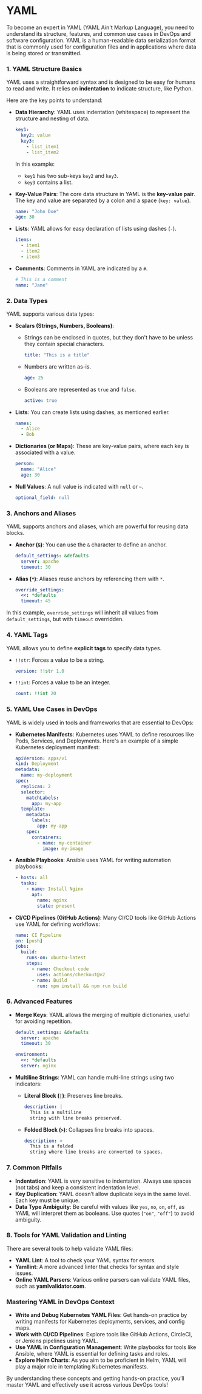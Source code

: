 # YAML
To become an expert in YAML (YAML Ain't Markup Language), you need to understand its structure, features, and common use cases in DevOps and software configuration. YAML is a human-readable data serialization format that is commonly used for configuration files and in applications where data is being stored or transmitted.

### 1. **YAML Structure Basics**
YAML uses a straightforward syntax and is designed to be easy for humans to read and write. It relies on **indentation** to indicate structure, like Python.

Here are the key points to understand:

- **Data Hierarchy**: YAML uses indentation (whitespace) to represent the structure and nesting of data.
  ```yaml
  key1:
    key2: value
    key3:
      - list_item1
      - list_item2
  ```
  In this example:
  - `key1` has two sub-keys `key2` and `key3`.
  - `key3` contains a list.

- **Key-Value Pairs**: The core data structure in YAML is the **key-value pair**. The key and value are separated by a colon and a space (`key: value`).
  ```yaml
  name: "John Doe"
  age: 30
  ```

- **Lists**: YAML allows for easy declaration of lists using dashes (`-`).
  ```yaml
  items:
    - item1
    - item2
    - item3
  ```

- **Comments**: Comments in YAML are indicated by a `#`.
  ```yaml
  # This is a comment
  name: "Jane"
  ```

### 2. **Data Types**
YAML supports various data types:

- **Scalars (Strings, Numbers, Booleans)**:
  - Strings can be enclosed in quotes, but they don't have to be unless they contain special characters.
    ```yaml
    title: "This is a title"
    ```
  - Numbers are written as-is.
    ```yaml
    age: 25
    ```
  - Booleans are represented as `true` and `false`.
    ```yaml
    active: true
    ```

- **Lists**: You can create lists using dashes, as mentioned earlier.
  ```yaml
  names:
    - Alice
    - Bob
  ```

- **Dictionaries (or Maps)**: These are key-value pairs, where each key is associated with a value.
  ```yaml
  person:
    name: "Alice"
    age: 30
  ```

- **Null Values**: A null value is indicated with `null` or `~`.
  ```yaml
  optional_field: null
  ```

### 3. **Anchors and Aliases**
YAML supports anchors and aliases, which are powerful for reusing data blocks.

- **Anchor (`&`)**: You can use the `&` character to define an anchor.
  ```yaml
  default_settings: &defaults
    server: apache
    timeout: 30
  ```

- **Alias (`*`)**: Aliases reuse anchors by referencing them with `*`.
  ```yaml
  override_settings:
    <<: *defaults
    timeout: 45
  ```

In this example, `override_settings` will inherit all values from `default_settings`, but with `timeout` overridden.

### 4. **YAML Tags**
YAML allows you to define **explicit tags** to specify data types.

- `!!str`: Forces a value to be a string.
  ```yaml
  version: !!str 1.0
  ```

- `!!int`: Forces a value to be an integer.
  ```yaml
  count: !!int 20
  ```

### 5. **YAML Use Cases in DevOps**

YAML is widely used in tools and frameworks that are essential to DevOps:

- **Kubernetes Manifests**: Kubernetes uses YAML to define resources like Pods, Services, and Deployments. Here's an example of a simple Kubernetes deployment manifest:
  ```yaml
  apiVersion: apps/v1
  kind: Deployment
  metadata:
    name: my-deployment
  spec:
    replicas: 2
    selector:
      matchLabels:
        app: my-app
    template:
      metadata:
        labels:
          app: my-app
      spec:
        containers:
          - name: my-container
            image: my-image
  ```

- **Ansible Playbooks**: Ansible uses YAML for writing automation playbooks:
  ```yaml
  - hosts: all
    tasks:
      - name: Install Nginx
        apt:
          name: nginx
          state: present
  ```

- **CI/CD Pipelines (GitHub Actions)**: Many CI/CD tools like GitHub Actions use YAML for defining workflows:
  ```yaml
  name: CI Pipeline
  on: [push]
  jobs:
    build:
      runs-on: ubuntu-latest
      steps:
        - name: Checkout code
          uses: actions/checkout@v2
        - name: Build
          run: npm install && npm run build
  ```

### 6. **Advanced Features**

- **Merge Keys**: YAML allows the merging of multiple dictionaries, useful for avoiding repetition.
  ```yaml
  default_settings: &defaults
    server: apache
    timeout: 30

  environment:
    <<: *defaults
    server: nginx
  ```

- **Multiline Strings**: YAML can handle multi-line strings using two indicators:
  - **Literal Block (`|`)**: Preserves line breaks.
    ```yaml
    description: |
      This is a multiline
      string with line breaks preserved.
    ```
  - **Folded Block (`>`)**: Collapses line breaks into spaces.
    ```yaml
    description: >
      This is a folded
      string where line breaks are converted to spaces.
    ```

### 7. **Common Pitfalls**
- **Indentation**: YAML is very sensitive to indentation. Always use spaces (not tabs) and keep a consistent indentation level.
- **Key Duplication**: YAML doesn’t allow duplicate keys in the same level. Each key must be unique.
- **Data Type Ambiguity**: Be careful with values like `yes`, `no`, `on`, `off`, as YAML will interpret them as booleans. Use quotes (`"on"`, `"off"`) to avoid ambiguity.

### 8. **Tools for YAML Validation and Linting**
There are several tools to help validate YAML files:
- **YAML Lint**: A tool to check your YAML syntax for errors.
- **Yamllint**: A more advanced linter that checks for syntax and style issues.
- **Online YAML Parsers**: Various online parsers can validate YAML files, such as **yamlvalidator.com**.

### Mastering YAML in DevOps Context
- **Write and Debug Kubernetes YAML Files**: Get hands-on practice by writing manifests for Kubernetes deployments, services, and config maps.
- **Work with CI/CD Pipelines**: Explore tools like GitHub Actions, CircleCI, or Jenkins pipelines using YAML.
- **Use YAML in Configuration Management**: Write playbooks for tools like Ansible, where YAML is essential for defining tasks and roles.
- **Explore Helm Charts**: As you aim to be proficient in Helm, YAML will play a major role in templating Kubernetes manifests.

By understanding these concepts and getting hands-on practice, you’ll master YAML and effectively use it across various DevOps tools!
